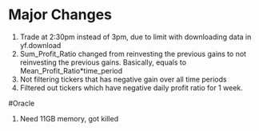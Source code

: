 # Major Changes
1. Trade at 2:30pm instead of 3pm, due to limit with downloading data in yf.download
2. Sum_Profit_Ratio changed from reinvesting the previous gains to not reinvesting the previous gains. Basically, equals to Mean_Profit_Ratio*time_period
3. Not filtering tickers that has negative gain over all time periods
4. Filtered out tickers which have negative daily profit ratio for 1 week.


#Oracle
1. Need 11GB memory, got killed


